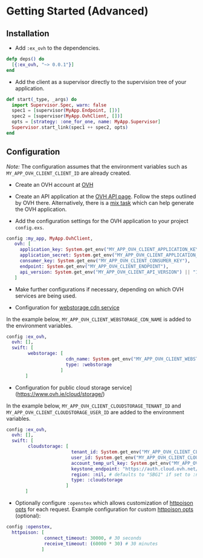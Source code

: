 # Getting Started (Advanced)

## Installation 

- Add `:ex_ovh` to the dependencies.

```elixir
defp deps() do
  [{:ex_ovh, "~> 0.0.1"}]
end
```
  
- Add the client as a supervisor directly to the supervision tree of your application.

```elixir
def start(_type, _args) do
  import Supervisor.Spec, warn: false
  spec1 = [supervisor(MyApp.Endpoint, [])]
  spec2 = [supervisor(MyApp.OvhClient, [])]
  opts = [strategy: :one_for_one, name: MyApp.Supervisor]
  Supervisor.start_link(spec1 ++ spec2, opts)
end
```


## Configuration

*Note:* The configuration assumes that the environment variables such as `MY_APP_OVH_CLIENT_CLIENT_ID` are already created.

- Create an OVH account at [OVH](https://www.ovh.com/us/)

- Create an API application at the [OVH API page](https://eu.api.ovh.com/createApp/). Follow the
  steps outlined by OVH there. Alternatively, there is a [mix task](https://hexdocs.pm/ex_hubic/doc/mix_task_advanced.md.html) which can help 
  generate the OVH application.
  
- Add the configuration settings for the OVH application to your project `config.exs`.

```elixir
config :my_app, MyApp.OvhClient,
   ovh: [
     application_key: System.get_env("MY_APP_OVH_CLIENT_APPLICATION_KEY"),
     application_secret: System.get_env("MY_APP_OVH_CLIENT_APPLICATION_SECRET"),
     consumer_key: System.get_env("MY_APP_OVH_CLIENT_CONSUMER_KEY"),
     endpoint: System.get_env("MY_APP_OVH_CLIENT_ENDPOINT"),
     api_version: System.get_env("MY_APP_OVH_CLIENT_API_VERSION") || "1.0"
   ]
```

- Make further configurations if necessary, depending on which OVH services are being used.

- Configuration for [webstorage cdn service](https://www.ovh.ie/cdn/webstorage/)

In the example below, `MY_APP_OVH_CLIENT_WEBSTORAGE_CDN_NAME` is added to the environment variables.

```elixir
config :ex_ovh,
  ovh: [],
  swift: [
        webstorage: [
                      cdn_name: System.get_env("MY_APP_OVH_CLIENT_WEBSTORAGE_CDN_NAME"),
                      type: :webstorage
                    ]
       ]
```

- Configuration for public cloud storage service](https://www.ovh.ie/cloud/storage/)

In the example below, `MY_APP_OVH_CLIENT_CLOUDSTORAGE_TENANT_ID` and `MY_APP_OVH_CLIENT_CLOUDSTORAGE_USER_ID` are
added to the environment variables.

```elixir
config :ex_ovh,
  ovh: [],
  swift: [
        cloudstorage: [
                        tenant_id: System.get_env("MY_APP_OVH_CLIENT_CLOUDSTORAGE_TENANT_ID"), # mandatory, corresponds to a project id
                        user_id: System.get_env("MY_APP_OVH_CLIENT_CLOUDSTORAGE_USER_ID"), # optional, if absent a user will be created using the ovh api.
                        account_temp_url_key: System.get_env("MY_APP_OVH_CLIENT_CLOUDSTORAGE_TEMP_URL_KEY"), # defaults to :nil if absent and won't be added if == :nil.
                        keystone_endpoint: "https://auth.cloud.ovh.net/v2.0", # default endpoint for keystone (identity) auth
                        region: :nil, # defaults to "SBG1" if set to :nil
                        type: :cloudstorage
                      ]
       ]
```

- Optionally configure `:openstex` which allows customization of [httpoison opts](https://github.com/edgurgel/httpoison/blob/master/lib/httpoison/base.ex#L127)
for each request. Example configuration for custom [httpoison opts](https://github.com/edgurgel/httpoison/blob/master/lib/httpoison/base.ex#L127) (optional):

```elixir
config :openstex,
  httpoison: [
              connect_timeout: 30000, # 30 seconds
              receive_timeout: (60000 * 30) # 30 minutes
             ]
```